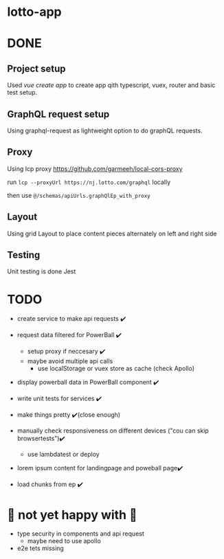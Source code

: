 # lotto-app

# DONE

## Project setup

Used *vue create app* to create app qith typescript, vuex, router and basic test setup.

## GraphQL request setup

Using graphql-request as lightweight option to do graphQL requests.

## Proxy

Using lcp proxy <https://github.com/garmeeh/local-cors-proxy>

run `lcp --proxyUrl https://nj.lotto.com/graphql` locally

then use `@/schemas/apiUrls.graphQlEp_with_proxy`

## Layout

Using grid Layout to place content pieces alternately on left and right side

## Testing

Unit testing is done Jest

# TODO

- create service to make api requests ✔️
- request data filtered for PowerBall ✔️
  - setup proxy if neccesary ✔️
  - maybe avoid multiple api calls
    - use localStorage or vuex store as cache (check Apollo)
- display powerball data in PowerBall component ✔️
- write unit tests for services ✔️
- make things pretty ✔️(close enough)
- manually check responsiveness on different devices ("cou can skip browsertests")✔️
  - use lambdatest or deploy

- lorem ipsum content for landingpage and poweball page✔️
- load chunks from ep ✔️

# 🚧 not yet happy with 🚧

- type security in components and api request
  - maybe need to use apollo
- e2e tets missing
